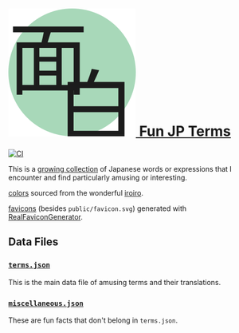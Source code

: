 # [![logo] Fun JP Terms][website]

[![CI](https://github.com/spenserblack/fun-jp-terms/actions/workflows/ci.yml/badge.svg)](https://github.com/spenserblack/fun-jp-terms/actions/workflows/ci.yml)

This is a [growing collection][terms] of Japanese
words or expressions that I encounter and find particularly amusing or
interesting.

[colors](./src/style/variables/colors.styl) sourced from the wonderful [iroiro].

[favicons](./public/) (besides `public/favicon.svg`) generated with
[RealFaviconGenerator].

## Data Files

### [`terms.json`](./terms.json)

This is the main data file of amusing terms and their translations.

### [`miscellaneous.json`](./miscellaneous.json)

These are fun facts that don't belong in `terms.json`.

[logo]: ./logo.svg
[iroiro]: https://github.com/antfu/iroiro
[RealFaviconGenerator]: https://realfavicongenerator.net/
[terms]: ./terms.json
[website]: https://fun-jp-terms.vercel.app/
